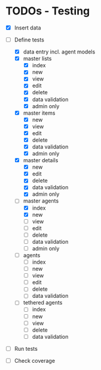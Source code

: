# TODOs - Testing

- [x] Insert data
- [ ] Define tests
    - [x] data entry incl. agent models
    - [x] master lists
        - [x] index
        - [x] new
        - [x] view
        - [x] edit
        - [x] delete
        - [x] data validation
        - [x] admin only
    - [x] master items 
        - [x] new
        - [x] view
        - [x] edit
        - [x] delete
        - [x] data validation
        - [x] admin only
    - [x] master details
        - [x] new
        - [x] edit
        - [x] delete
        - [x] data validation
        - [x] admin only
    - [ ] master agents
        - [x] index
        - [x] new
        - [ ] view
        - [ ] edit
        - [ ] delete
        - [ ] data validation
        - [ ] admin only
    - [ ] agents
        - [ ] index
        - [ ] new
        - [ ] view
        - [ ] edit
        - [ ] delete
        - [ ] data validation
    - [ ] tethered agents
        - [ ] index
        - [ ] new
        - [ ] view
        - [ ] delete
        - [ ] data validation
- [ ] Run tests
- [ ] Check coverage

